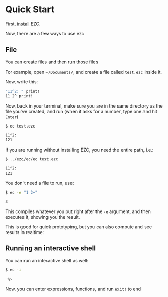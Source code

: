 # Quick Start

First, [install](./#/installing) EZC.

Now, there are a few ways to use ezc

## File

You can create files and then run those files

For example, open `~/Documents/`, and create a file called `test.ezc` inside it.

Now, write this:

``` bash
"11^2: " print!
11 2^ print!
```

Now, back in your terminal, make sure you are in the same directory as the file you've created, and run (when it asks for a number, type one and hit `Enter`)

``` bash
$ ec test.ezc

11^2:
121
```

If you are running without installing EZC, you need the entire path, i.e.:

``` bash
$ ../ezc/ec/ec test.ezc

11^2:
121
```


You don't need a file to run, use:

``` bash
$ ec -e "1 2+"

3
```

This compiles whatever you put right after the `-e` argument, and then executes it, showing you the result.

This is good for quick prototyping, but you can also compute and see results in realtime:

## Running an interactive shell

You can run an interactive shell as well:

``` bash
$ ec -i

 %> 
```

Now, you can enter expressions, functions, and run `exit!` to end

